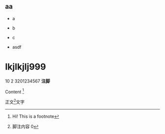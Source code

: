 ## aa
- a
- b

- c
- asdf
# lkjlkjlj999

10
2
3201234567
**注脚**    

Content [^1]

[^1]: Hi! This is a footnote

正文[^9]文字
[^9]: 脚注内容
0


